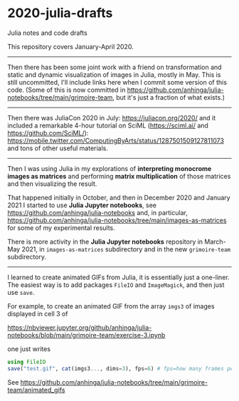 # 2020-julia-drafts
Julia notes and code drafts

This repository covers January-April 2020.

---

Then there has been some joint work with a friend on transformation and static and dynamic visualization of images in Julia, mostly in May. This is still uncommitted, I'll include links here when I commit some version of this code. (Some of this is now committed in https://github.com/anhinga/julia-notebooks/tree/main/grimoire-team, but it's just a fraction of what exists.)

---

Then there was JuliaCon 2020 in July: https://juliacon.org/2020/ and it included a remarkable 4-hour tutorial on SciML (https://sciml.ai/ and https://github.com/SciML/): https://mobile.twitter.com/ComputingByArts/status/1287501509127811073 and tons of other useful materials.

---

Then I was using Julia in my explorations of **interpreting monocrome images as matrices** and performing **matrix multiplication** of those matrices and then visualizing the result.

That happened initially in October, and then in December 2020 and January 2021 I started to use **Julia Jupyter notebooks**, see https://github.com/anhinga/julia-notebooks and, in particular, https://github.com/anhinga/julia-notebooks/tree/main/images-as-matrices for some of my experimental results.

There is more activity in the **Julia Jupyter notebooks** repository in March-May 2021, in `images-as-matrices` subdirectory and in the new `grimoire-team` subdirectory.

---

I learned to create animated GIFs from Julia, it is essentially just a one-liner. The easiest way is to add packages `FileIO` and `ImageMagick`, and then just use `save`.

For example, to create an animated GIF from the array `imgs3` of images displayed in cell 3 of

https://nbviewer.jupyter.org/github/anhinga/julia-notebooks/blob/main/grimoire-team/exercise-3.ipynb

one just writes

```julia
using FileIO
save("test.gif", cat(imgs3..., dims=3), fps=6) # fps=how many frames per second would you like
```

See https://github.com/anhinga/julia-notebooks/tree/main/grimoire-team/animated_gifs
